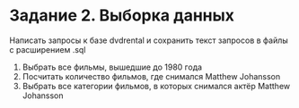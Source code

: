 # Задание 2. Выборка данных 
Написать запросы к базе dvdrental и сохранить текст запросов в файлы с расширением .sql

1. Выбрать все фильмы, вышедшие до 1980 года
2. Посчитать количество фильмов, где снимался Matthew Johansson
3. Выбрать все категории фильмов, в которых снимался актёр Matthew Johansson